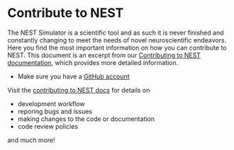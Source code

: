 # Contribute to NEST

The NEST Simulator is a scientific tool and as such it is never finished and constantly changing to meet the needs of novel neuroscientific endeavors. Here you find the most important information on how you can contribute to NEST. This document is an excerpt from our [Contributing to NEST documentation](https://nest-simulator.readthedocs.io/en/latest/contribute/index.html), which provides more detailed information.


* Make sure you have a [GitHub account](https://github.com/signup/free)


Visit the [contributing to NEST docs](https://nest-simulator.readthedocs.io/en/latest/developer_space/index.html) for details
on

* development workflow
* reporing bugs and issues
* making changes to the code or documentation
* code review policies

and much more!
